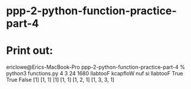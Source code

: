 # ppp-2-python-function-practice-part-4

# Print out:
ericlowe@Erics-MacBook-Pro ppp-2-python-function-practice-part-4 % python3 functions.py
4
3
24
1680
llabtooF kcapfloW
nuf si llabtooF
True
True
False
[1]
[1, 1]
[1]
[1, 1]
[1, 2, 1]
[1, 3, 3, 1]